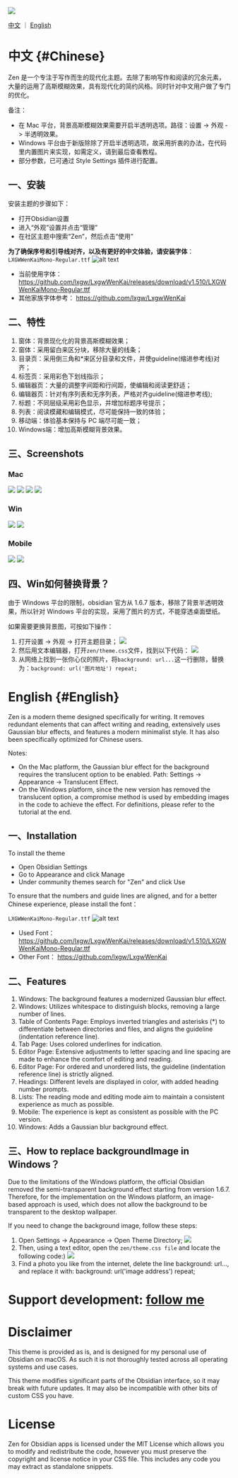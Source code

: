 ![](./screenshots/cover-dark-1.png)

[中文](#Chinese) ｜ [English](#English)

# 中文 {#Chinese}
Zen 是一个专注于写作而生的现代化主题。去除了影响写作和阅读的冗余元素，大量的运用了高斯模糊效果，具有现代化的简约风格。同时针对中文用户做了专门的优化。

备注：
- 在 Mac 平台，背景高斯模糊效果需要开启半透明选项。路径：设置 -> 外观 -> 半透明效果。
- Windows 平台由于新版除除了开启半透明选项，故采用折衷的办法，在代码里内置图片来实现，如需定义，请到最后查看教程。
- 部分参数，已可通过 Style Settings 插件进行配置。

## 一、安装
安装主题的步骤如下：
- 打开Obsidian设置
- 进入“外观”设置并点击“管理”
- 在社区主题中搜索“Zen”，然后点击“使用”

**为了确保序号和引导线对齐，以及有更好的中文体验，请安装字体**：
`LXGWWenKaiMono-Regular.ttf`
![alt text](font-image.png)

- 当前使用字体：https://github.com/lxgw/LxgwWenKai/releases/download/v1.510/LXGWWenKaiMono-Regular.ttf
- 其他家族字体参考： https://github.com/lxgw/LxgwWenKai


## 二、特性
1. 窗体：背景现化化的背景高斯模糊效果；
2. 窗体：采用留白来区分块，移除大量的线条；
3. 目录页：采用倒三角和*来区分目录和文件，并使guideline(缩进参考线)对齐；
4. 标签页：采用彩色下划线指示；
5. 编辑器页：大量的调整字间距和行间距，使编辑和阅读更舒适；
6. 编辑器页：针对有序列表和无序列表，严格对齐guideline(缩进参考线);
7. 标题：不同层级采用彩色显示，并增加标题序号提示；
8. 列表：阅读模藏和编辑模式，尽可能保持一致的体验；
9. 移动端：体验基本保持与 PC 端尽可能一致；
10. Windows端：增加高斯模糊背景效果。

## 三、Screenshots
### Mac 
![](./screenshots/cover-dark-1.png)
![](./screenshots/cover-dark-2.png)
![](./screenshots/cover-dark-3.png)
![](./screenshots/cover-light-1.png)

### Win 
![](./screenshots/win-dark.png)
![](./screenshots/win-light.png)


### Mobile
![](./screenshots/mobile-1.png)
![](./screenshots/mobile-2.png)

## 四、Win如何替换背景？
由于 Windows 平台的限制，obsidian 官方从 1.6.7 版本，移除了背景半透明效果，所以针对 Windows 平台的实现，采用了图片的方式，不能穿透桌面壁纸。

如果需要更换背景图，可按如下操作：

1. 打开设置 -> 外观 -> 打开主题目录；
![](./screenshots/win-theme-folder.png)
2. 然后用文本编辑器，打开`zen/theme.css`文件，找到以下代码：
![](./screenshots/win-replace-bg.png)
3. 从网络上找到一张你心仪的照片，将`background: url...`这一行删除，替换为：`background: url('图片地址') repeat;`


# English {#English}
Zen is a modern theme designed specifically for writing. It removes redundant elements that can affect writing and reading, extensively uses Gaussian blur effects, and features a modern minimalist style. It has also been specifically optimized for Chinese users.

Notes:
- On the Mac platform, the Gaussian blur effect for the background requires the translucent option to be enabled. Path: Settings -> Appearance -> Translucent Effect.
- On the Windows platform, since the new version has removed the translucent option, a compromise method is used by embedding images in the code to achieve the effect. For definitions, please refer to the tutorial at the end.


## 一、Installation
To install the theme

- Open Obsidian Settings 
- Go to Appearance and click Manage 
- Under community themes search for "Zen" and click Use

To ensure that the numbers and guide lines are aligned, and for a better Chinese experience, please install the font：

`LXGWWenKaiMono-Regular.ttf`
![alt text](font-image.png)

- Used Font：https://github.com/lxgw/LxgwWenKai/releases/download/v1.510/LXGWWenKaiMono-Regular.ttf
- Other Font： https://github.com/lxgw/LxgwWenKai


## 二、Features
1. Windows: The background features a modernized Gaussian blur effect.
2. Windows: Utilizes whitespace to distinguish blocks, removing a large number of lines.
3. Table of Contents Page: Employs inverted triangles and asterisks (*) to differentiate between directories and files, and aligns the guideline (indentation reference line).
4. Tab Page: Uses colored underlines for indication.
5. Editor Page: Extensive adjustments to letter spacing and line spacing are made to enhance the comfort of editing and reading.
6. Editor Page: For ordered and unordered lists, the guideline (indentation reference line) is strictly aligned.
7. Headings: Different levels are displayed in color, with added heading number prompts.
8. Lists: The reading mode and editing mode aim to maintain a consistent experience as much as possible.
9. Mobile: The experience is kept as consistent as possible with the PC version.
10. Windows: Adds a Gaussian blur background effect.


## 三、How to replace backgroundImage in Windows？

Due to the limitations of the Windows platform, the official Obsidian removed the semi-transparent background effect starting from version 1.6.7. Therefore, for the implementation on the Windows platform, an image-based approach is used, which does not allow the background to be transparent to the desktop wallpaper.

If you need to change the background image, follow these steps:

1. Open Settings -> Appearance -> Open Theme Directory;
![](./screenshots/win-theme-folder.png)
2. Then, using a text editor, open the `zen/theme.css file` and locate the following code:)
![](./screenshots/win-replace-bg.png)
3. Find a photo you like from the internet, delete the line background: url..., and replace it with: background: url('image address') repeat;


# **Support development:** [follow me](https://github.com/laughtmaker)

# Disclaimer

This theme is provided as is, and is designed for my personal use of Obsidian on macOS. As such it is not thoroughly tested across all operating systems and use cases.

This theme modifies significant parts of the Obsidian interface, so it may break with future updates. It may also be incompatible with other bits of custom CSS you have.

# License

Zen for Obsidian apps is licensed under the MIT License which allows you to modify and redistribute the code, however you must preserve the copyright and license notice in your CSS file. This includes any code you may extract as standalone snippets.

